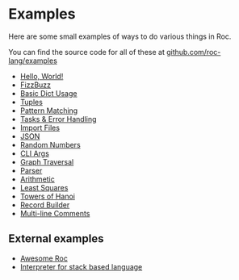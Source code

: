 # Examples

Here are some small examples of ways to do various things in Roc.

You can find the source code for all of these at [github.com/roc-lang/examples](https://github.com/roc-lang/examples/)

- [Hello, World!](/HelloWorld/README.html)
- [FizzBuzz](/FizzBuzz/README.html)
- [Basic Dict Usage](/BasicDict/README.html)
- [Tuples](/Tuples/README.html)
- [Pattern Matching](/PatternMatching/README.html)
- [Tasks & Error Handling](/Tasks/README.html)
- [Import Files](/IngestFiles/README.html)
- [JSON](/Json/README.html)
- [Random Numbers](/RandomNumbers/README.html)
- [CLI Args](/CommandLineArgs/README.html)
- [Graph Traversal](/GraphTraversal/README.html)
- [Parser](/Parser/README.html)
- [Arithmetic](/Arithmetic/README.html)
- [Least Squares](/LeastSquares/README.html)
- [Towers of Hanoi](/TowersOfHanoi/README.html)
- [Record Builder](/RecordBuilder/README.html)
- [Multi-line Comments](/MultiLineComments/README.html)

## External examples

- [Awesome Roc](https://github.com/lukewilliamboswell/roc-awesome)
- [Interpreter for stack based language](https://github.com/isaacvando/gob)
